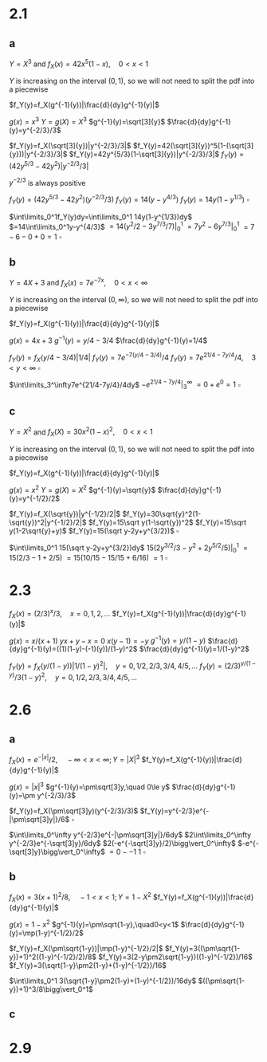 # 2.1

## a

$Y=X^3$ and $f_X(x)=42x^5(1-x),\quad0<x<1$

$Y$ is increasing on the interval $(0,1)$, so we will not need to split the pdf into a piecewise

$f_Y(y)=f_X(g^{-1}(y))|\frac{d}{dy}g^{-1}(y)|$

$g(x)=x^3$
$Y=g(X)=X^3$
$g^{-1}(y)=\sqrt[3]{y}$
$\frac{d}{dy}g^{-1}(y)=y^{-2/3}/3$

$f_Y(y)=f_X(\sqrt[3]{y})|y^{-2/3}/3|$
$f_Y(y)=42(\sqrt[3]{y})^5(1-(\sqrt[3]{y}))|y^{-2/3}/3|$
$f_Y(y)=42y^{5/3}(1-\sqrt[3]{y})|y^{-2/3}/3|$
$f_Y(y)=(42y^{5/3}-42y^2)|y^{-2/3}/3|$

$y^{-2/3}$ is always positive

$f_Y(y)=(42y^{5/3}-42y^2)(y^{-2/3}/3)$
$f_Y(y)=14(y-y^{4/3})$
$f_Y(y)=14y(1-y^{1/3})$
$\square$

$\int\limits_0^1f_Y(y)dy=\int\limits_0^1 14y(1-y^{1/3})dy$
$=14\int\limits_0^1y-y^{4/3}$
$=14(y^2/2-3y^{7/3}/7)\bigg\vert_0^1$
$=7y^2-6y^{7/3}\bigg\vert_0^1$
$=7-6-0+0=1$
$\square$
## b

$Y=4X+3$ and $f_X(x)=7e^{-7x},\quad0<x<\infty$

$Y$ is increasing on the interval $(0,\infty)$, so we will not need to split the pdf into a piecewise

$f_Y(y)=f_X(g^{-1}(y))|\frac{d}{dy}g^{-1}(y)|$

$g(x)=4x+3$
$g^{-1}(y)=y/4-3/4$
$\frac{d}{dy}g^{-1}(y)=1/4$

$f_Y(y)=f_X(y/4-3/4)|1/4|$
$f_Y(y)=7e^{-7(y/4-3/4)}/4$
$f_Y(y)=7e^{21/4-7y/4}/4,\quad3<y<\infty$
$\square$

$\int\limits_3^\infty7e^{21/4-7y/4}/4dy$
$-e^{21/4-7y/4}\bigg\vert_3^\infty$
$=0+e^0=1$
$\square$

## c

$Y=X^2$ and $f_X(X)=30x^2(1-x)^2,\quad 0<x<1$

$Y$ is increasing on the interval $(0,1)$, so we will not need to split the pdf into a piecewise

$f_Y(y)=f_X(g^{-1}(y))|\frac{d}{dy}g^{-1}(y)|$

$g(x)=x^2$
$Y=g(X)=X^2$
$g^{-1}(y)=\sqrt{y}$
$\frac{d}{dy}g^{-1}(y)=y^{-1/2}/2$

$f_Y(y)=f_X(\sqrt{y})|y^{-1/2}/2|$
$f_Y(y)=30\sqrt{y}^2(1-\sqrt{y})^2|y^{-1/2}/2|$
$f_Y(y)=15\sqrt y(1-\sqrt{y})^2$
$f_Y(y)=15\sqrt y(1-2\sqrt{y}+y)$
$f_Y(y)=15(\sqrt y-2y+y^{3/2})$
$\square$

$\int\limits_0^1 15(\sqrt y-2y+y^{3/2})dy$
$15(2y^{3/2}/3-y^2+2y^{5/2}/5)\bigg\vert_0^1$
$=15(2/3-1+2/5)$
$=15(10/15-15/15+6/16)$
$=1$
$\square$

# 2.3

$f_X(x)=(2/3)^x/3,\quad x=0,1,2,...$
$f_Y(y)=f_X(g^{-1}(y))|\frac{d}{dy}g^{-1}(y)|$

$g(x)=x/(x+1)$
$yx+y-x=0$
$x(y-1)=-y$
$g^{-1}(y)=y/(1-y)$
$\frac{d}{dy}g^{-1}(y)=((1)(1-y)-(-1)(y))/(1-y)^2$
$\frac{d}{dy}g^{-1}(y)=1/(1-y)^2$

$f_Y(y)=f_X(y/(1-y))|1/(1-y)^2|,\quad y=0,1/2,2/3,3/4,4/5,...$
$f_Y(y)=(2/3)^{y/(1-y)}/3(1-y)^2,\quad y=0,1/2,2/3,3/4,4/5,...$

# 2.6

## a

$f_X(x)=e^{-|x|}/2,\quad -\infty<x<\infty;Y=|X|^3$
$f_Y(y)=f_X(g^{-1}(y))|\frac{d}{dy}g^{-1}(y)|$

$g(x)=|x|^3$
$g^{-1}(y)=\pm\sqrt[3]y,\quad 0\le y$
$\frac{d}{dy}g^{-1}(y)=\pm y^{-2/3}/3$

$f_Y(y)=f_X(\pm\sqrt[3]y)(y^{-2/3}/3)$
$f_Y(y)=y^{-2/3}e^{-|\pm\sqrt[3]y|}/6$
$\square$

$\int\limits_0^\infty y^{-2/3}e^{-|\pm\sqrt[3]y|}/6dy$
$2\int\limits_0^\infty y^{-2/3}e^{-\sqrt[3]y}/6dy$
$2(-e^{-\sqrt[3]y}/2)\bigg\vert_0^\infty$
$-e^{-\sqrt[3]y}\bigg\vert_0^\infty$
$=0--1$
$1$
$\square$

## b

$f_X(x)=3(x+1)^2/8,\quad-1<x<1;Y=1-X^2$
$f_Y(y)=f_X(g^{-1}(y))|\frac{d}{dy}g^{-1}(y)|$

$g(x)=1-x^2$
$g^{-1}(y)=\pm\sqrt{1-y},\quad0<y<1$
$\frac{d}{dy}g^{-1}(y)=\mp(1-y)^{-1/2}/2$

$f_Y(y)=f_X(\pm\sqrt{1-y})|\mp(1-y)^{-1/2}/2|$
$f_Y(y)=3((\pm\sqrt{1-y})+1)^2((1-y)^{-1/2}/2)/8$
$f_Y(y)=3(2-y\pm2\sqrt{1-y})((1-y)^{-1/2})/16$
$f_Y(y)=3(\sqrt{1-y}\pm2(1-y)+(1-y)^{-1/2})/16$

$\int\limits_0^1 3(\sqrt{1-y}\pm2(1-y)+(1-y)^{-1/2})/16dy$
$((\pm\sqrt{1-y})+1)^3/8\bigg\vert_0^1$

## c

# 2.9